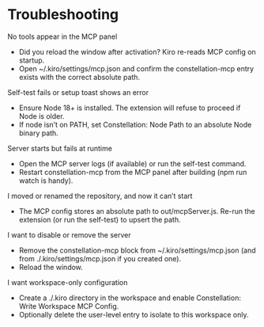 # Troubleshooting

No tools appear in the MCP panel
- Did you reload the window after activation? Kiro re-reads MCP config on startup.
- Open ~/.kiro/settings/mcp.json and confirm the constellation-mcp entry exists with the correct absolute path.

Self-test fails or setup toast shows an error
- Ensure Node 18+ is installed. The extension will refuse to proceed if Node is older.
- If node isn’t on PATH, set Constellation: Node Path to an absolute Node binary path.

Server starts but fails at runtime
- Open the MCP server logs (if available) or run the self-test command.
- Restart constellation-mcp from the MCP panel after building (npm run watch is handy).

I moved or renamed the repository, and now it can’t start
- The MCP config stores an absolute path to out/mcpServer.js. Re-run the extension (or run the self-test) to upsert the path.

I want to disable or remove the server
- Remove the constellation-mcp block from ~/.kiro/settings/mcp.json (and from ./.kiro/settings/mcp.json if you created one).
- Reload the window.

I want workspace-only configuration
- Create a ./.kiro directory in the workspace and enable Constellation: Write Workspace MCP Config.
- Optionally delete the user-level entry to isolate to this workspace only.

